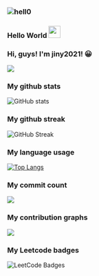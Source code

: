 ### ![hell0](https://user-images.githubusercontent.com/1613112/213943678-c34cb1a9-94f9-4be0-86dd-8e2227fa4b8c.gif)
### Hello World <img src="https://media.giphy.com/media/hvRJCLFzcasrR4ia7z/giphy.gif" width="28px" height="28px" color="blue">


### Hi, guys! I'm jiny2021! 😀

![](https://komarev.com/ghpvc/?username=jiny2021&color=green)

### My github stats
![GitHub stats](https://github-readme-stats.vercel.app/api?username=jiny2021&bg_color=60,fc2803,fce303&title_color=fff&text_color=fff&border_radius=40&show_icons=true)

### My github streak
![GitHub Streak](https://github-readme-streak-stats.herokuapp.com/?user=jiny2021&theme=blue-green)

### My language usage
[![Top Langs](https://github-readme-stats.vercel.app/api/top-langs/?username=jiny2021&layout=compact&bg_color=20,ffe302,FFA500,0000FF&title_color=000000&text_color=fff&border_radius=40)](https://github.com/jiny2021)

### My commit count
![](https://github-profile-summary-cards.vercel.app/api/cards/productive-time?username=jiny2021&theme=tokyonight)

### My contribution graphs
![](https://github-profile-summary-cards.vercel.app/api/cards/profile-details?username=jiny2021&theme=gruvbox)

### My Leetcode badges
![LeetCode Badges](https://leetcode-badge-showcase.vercel.app/api?username=jiny2021)
